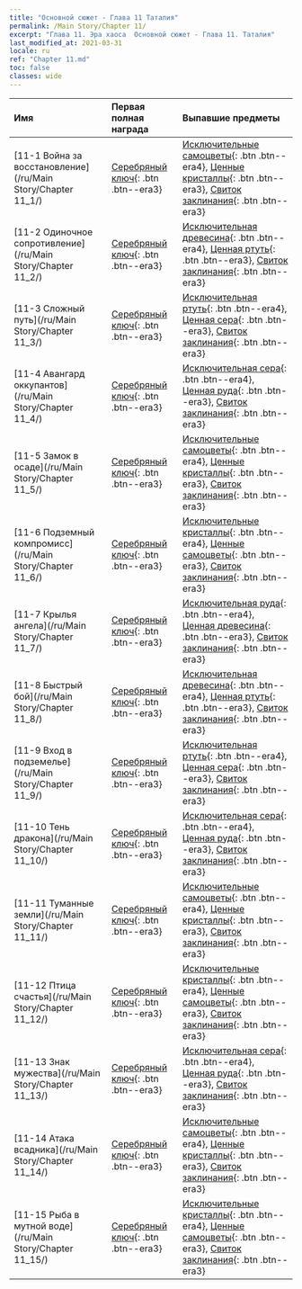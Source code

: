 ```yaml
---
title: "Основной сюжет - Глава 11 Таталия"
permalink: /Main Story/Chapter 11/
excerpt: "Глава 11. Эра хаоса  Основной сюжет - Глава 11. Таталия"
last_modified_at: 2021-03-31
locale: ru
ref: "Chapter 11.md"
toc: false
classes: wide
---
```


  | Имя |  Первая полная награда | Выпавшие предметы |
  |:------------|:------------|:------------| 
  | [11-1 Война за восстановление](/ru/Main Story/Chapter 11_1/) | [Серебряный ключ](/ru/Items/con_693/){: .btn .btn--era3} | [Исключительные самоцветы](/ru/Items/mat_37/){: .btn .btn--era4}, [Ценные кристаллы](/ru/Items/mat_31/){: .btn .btn--era3}, [Свиток заклинания](/ru/Items/con_694/){: .btn .btn--era3} |
  | [11-2 Одиночное сопротивление](/ru/Main Story/Chapter 11_2/) | [Серебряный ключ](/ru/Items/con_693/){: .btn .btn--era3} | [Исключительная древесина](/ru/Items/mat_34/){: .btn .btn--era4}, [Ценная ртуть](/ru/Items/mat_28/){: .btn .btn--era3}, [Свиток заклинания](/ru/Items/con_694/){: .btn .btn--era3} |
  | [11-3 Сложный путь](/ru/Main Story/Chapter 11_3/) | [Серебряный ключ](/ru/Items/con_693/){: .btn .btn--era3} | [Исключительная ртуть](/ru/Items/mat_35/){: .btn .btn--era4}, [Ценная сера](/ru/Items/mat_29/){: .btn .btn--era3}, [Свиток заклинания](/ru/Items/con_694/){: .btn .btn--era3} |
  | [11-4 Авангард оккупантов](/ru/Main Story/Chapter 11_4/) | [Серебряный ключ](/ru/Items/con_693/){: .btn .btn--era3} | [Исключительная сера](/ru/Items/mat_36/){: .btn .btn--era4}, [Ценная руда](/ru/Items/mat_26/){: .btn .btn--era3}, [Свиток заклинания](/ru/Items/con_694/){: .btn .btn--era3} |
  | [11-5 Замок в осаде](/ru/Main Story/Chapter 11_5/) | [Серебряный ключ](/ru/Items/con_693/){: .btn .btn--era3} | [Исключительные самоцветы](/ru/Items/mat_37/){: .btn .btn--era4}, [Ценные кристаллы](/ru/Items/mat_31/){: .btn .btn--era3}, [Свиток заклинания](/ru/Items/con_694/){: .btn .btn--era3} |
  | [11-6 Подземный компромисс](/ru/Main Story/Chapter 11_6/) | [Серебряный ключ](/ru/Items/con_693/){: .btn .btn--era3} | [Исключительные кристаллы](/ru/Items/mat_38/){: .btn .btn--era4}, [Ценные самоцветы](/ru/Items/mat_30/){: .btn .btn--era3}, [Свиток заклинания](/ru/Items/con_694/){: .btn .btn--era3} |
  | [11-7 Крылья ангела](/ru/Main Story/Chapter 11_7/) | [Серебряный ключ](/ru/Items/con_693/){: .btn .btn--era3} | [Исключительная руда](/ru/Items/mat_33/){: .btn .btn--era4}, [Ценная древесина](/ru/Items/mat_27/){: .btn .btn--era3}, [Свиток заклинания](/ru/Items/con_694/){: .btn .btn--era3} |
  | [11-8 Быстрый бой](/ru/Main Story/Chapter 11_8/) | [Серебряный ключ](/ru/Items/con_693/){: .btn .btn--era3} | [Исключительная древесина](/ru/Items/mat_34/){: .btn .btn--era4}, [Ценная ртуть](/ru/Items/mat_28/){: .btn .btn--era3}, [Свиток заклинания](/ru/Items/con_694/){: .btn .btn--era3} |
  | [11-9 Вход в подземелье](/ru/Main Story/Chapter 11_9/) | [Серебряный ключ](/ru/Items/con_693/){: .btn .btn--era3} | [Исключительная ртуть](/ru/Items/mat_35/){: .btn .btn--era4}, [Ценная сера](/ru/Items/mat_29/){: .btn .btn--era3}, [Свиток заклинания](/ru/Items/con_694/){: .btn .btn--era3} |
  | [11-10 Тень дракона](/ru/Main Story/Chapter 11_10/) | [Серебряный ключ](/ru/Items/con_693/){: .btn .btn--era3} | [Исключительная сера](/ru/Items/mat_36/){: .btn .btn--era4}, [Ценная руда](/ru/Items/mat_26/){: .btn .btn--era3}, [Свиток заклинания](/ru/Items/con_694/){: .btn .btn--era3} |
  | [11-11 Туманные земли](/ru/Main Story/Chapter 11_11/) | [Серебряный ключ](/ru/Items/con_693/){: .btn .btn--era3} | [Исключительные самоцветы](/ru/Items/mat_37/){: .btn .btn--era4}, [Ценные кристаллы](/ru/Items/mat_31/){: .btn .btn--era3}, [Свиток заклинания](/ru/Items/con_694/){: .btn .btn--era3} |
  | [11-12 Птица счастья](/ru/Main Story/Chapter 11_12/) | [Серебряный ключ](/ru/Items/con_693/){: .btn .btn--era3} | [Исключительные кристаллы](/ru/Items/mat_38/){: .btn .btn--era4}, [Ценные самоцветы](/ru/Items/mat_30/){: .btn .btn--era3}, [Свиток заклинания](/ru/Items/con_694/){: .btn .btn--era3} |
  | [11-13 Знак мужества](/ru/Main Story/Chapter 11_13/) | [Серебряный ключ](/ru/Items/con_693/){: .btn .btn--era3} | [Исключительная сера](/ru/Items/mat_36/){: .btn .btn--era4}, [Ценная руда](/ru/Items/mat_26/){: .btn .btn--era3}, [Свиток заклинания](/ru/Items/con_694/){: .btn .btn--era3} |
  | [11-14 Атака всадника](/ru/Main Story/Chapter 11_14/) | [Серебряный ключ](/ru/Items/con_693/){: .btn .btn--era3} | [Исключительные самоцветы](/ru/Items/mat_37/){: .btn .btn--era4}, [Ценные кристаллы](/ru/Items/mat_31/){: .btn .btn--era3}, [Свиток заклинания](/ru/Items/con_694/){: .btn .btn--era3} |
  | [11-15 Рыба в мутной воде](/ru/Main Story/Chapter 11_15/) | [Серебряный ключ](/ru/Items/con_693/){: .btn .btn--era3} | [Исключительные кристаллы](/ru/Items/mat_38/){: .btn .btn--era4}, [Ценные самоцветы](/ru/Items/mat_30/){: .btn .btn--era3}, [Свиток заклинания](/ru/Items/con_694/){: .btn .btn--era3} |

